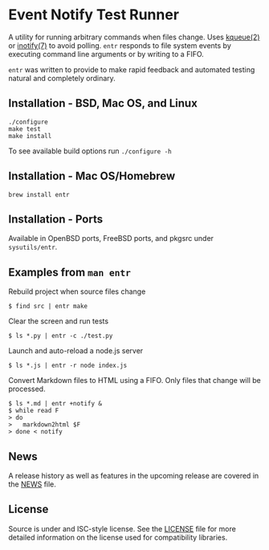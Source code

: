 Event Notify Test Runner
========================

A utility for running arbitrary commands when files change. Uses
[kqueue(2)][kqueue_2] or [inotify(7)][inotify_7] to avoid polling. `entr`
responds to file system events by executing command line arguments or by writing
to a FIFO.

`entr` was written to provide to make rapid feedback and automated testing
natural and completely ordinary.

Installation - BSD, Mac OS, and Linux
-------------------------------------

    ./configure
    make test
    make install

To see available build options run `./configure -h`

Installation - Mac OS/Homebrew
------------------------------

    brew install entr

Installation - Ports
--------------------

Available in OpenBSD ports, FreeBSD ports, and pkgsrc under `sysutils/entr`.

Examples from `man entr`
------------------------

Rebuild project when source files change

    $ find src | entr make

Clear the screen and run tests

    $ ls *.py | entr -c ./test.py

Launch and auto-reload a node.js server

    $ ls *.js | entr -r node index.js

Convert Markdown files to HTML using a FIFO. Only files that change will be
processed.

    $ ls *.md | entr +notify &
    $ while read F
    > do
    >   markdown2html $F
    > done < notify

News
----

A release history as well as features in the upcoming release are covered in the
[NEWS][NEWS] file.

License
-------

Source is under and ISC-style license. See the [LICENSE][LICENSE] file for more
detailed information on the license used for compatibility libraries.

[kqueue_2]: http://www.openbsd.org/cgi-bin/man.cgi?query=kqueue&manpath=OpenBSD+Current&format=html
[inotify_7]: http://man.he.net/?section=all&topic=inotify
[NEWS]: http://www.bitbucket.org/eradman/entr/src/default/NEWS
[LICENSE]: http://www.bitbucket.org/eradman/entr/src/default/LICENSE
